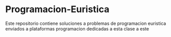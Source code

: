 # Programacion-Euristica
Este repositorio contiene soluciones a problemas de programacion euristica enviados a plataformas programacion dedicadas a esta clase a este

